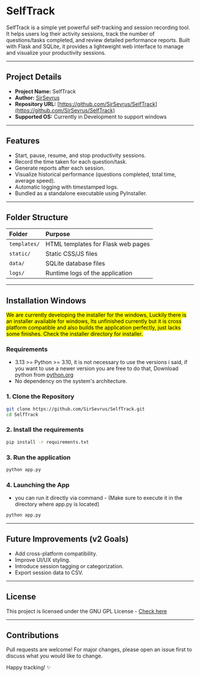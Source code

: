 # SelfTrack

SelfTrack is a simple yet powerful self-tracking and session recording tool. It helps users log their activity sessions, track the number of questions/tasks completed, and review detailed performance reports. Built with Flask and SQLite, it provides a lightweight web interface to manage and visualize your productivity sessions.

---

## Project Details

- **Project Name:** SelfTrack
- **Author:** [SirSevrus](https://github.com/SirSevrus)
- **Repository URL:** [https://github.com/SirSevrus/SelfTrack](https://github.com/SirSevrus/SelfTrack)
- **Supported OS:** Currently in Development to support windows

---

## Features

- Start, pause, resume, and stop productivity sessions.
- Record the time taken for each question/task.
- Generate reports after each session.
- Visualize historical performance (questions completed, total time, average speed).
- Automatic logging with timestamped logs.
- Bundled as a standalone executable using PyInstaller.

---

## Folder Structure

| Folder | Purpose |
|:-------|:--------|
| `templates/` | HTML templates for Flask web pages |
| `static/` | Static CSS/JS files |
| `data/` | SQLite database files |
| `logs/` | Runtime logs of the application |

---

## Installation Windows
<mark> We are currently developing the installer for the windows, Luckily there is an installer available for windows, Its unfinished currently but it is cross platform compatible and also builds the application perfectly, just lacks some finishes. Check the installer directory for installer.</mark>

### Requirements
- 3.13 >= Python >= 3.10, it is not necessary to use the versions i said, if you want to use a newer version you are free to do that, Download python from [python.org](https://www.python.org/downloads/)
- No dependency on the system's architecture.

### 1. Clone the Repository
```bash
git clone https://github.com/SirSevrus/SelfTrack.git
cd SelfTrack
```
### 2. Install the requirements
```bash
pip install -r requirements.txt
```

### 3. Run the application
```python
python app.py
```

### 4. Launching the App
- you can run it directly via command - (Make sure to execute it in the directory where app.py is located)
```python
python app.py
```

---

## Future Improvements (v2 Goals)

- Add cross-platform compatibility.
- Improve UI/UX styling.
- Introduce session tagging or categorization.
- Export session data to CSV.

---

## License

This project is licensed under the GNU GPL License - [Check here](https://github.com/sirsevrusio/SelfTrack/blob/windows/LICENSE)

---

## Contributions

Pull requests are welcome! For major changes, please open an issue first to discuss what you would like to change.

Happy tracking! ✨

